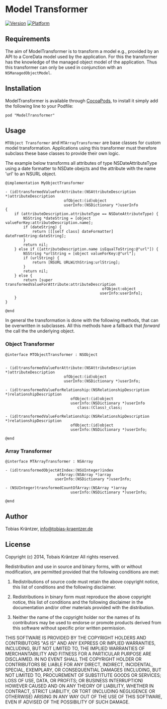 # Model Transformer

[![Version](http://cocoapod-badges.herokuapp.com/v/ResourceMapper/badge.png)](http://cocoadocs.org/docsets/ResourceMapper)
[![Platform](http://cocoapod-badges.herokuapp.com/p/ResourceMapper/badge.png)](http://cocoadocs.org/docsets/ResourceMapper)

## Requirements

The aim of ModelTransformer is to transform a model e.g., provided by an API to a CoreData model used by the application. For this the transformer has the knowledge of the managed object model of the application. Thus this transformer can only be used in conjunction with an `NSManagedObjectModel`.

## Installation

ModelTransformer is available through [CocoaPods](http://cocoapods.org), to install
it simply add the following line to your Podfile:

    pod "ModelTransformer"

## Usage

`MTObject Transformer` and `MTArrayTransformer` are base classes for custom model transformation. Applications using this transformer must therefore subclass these base classes to provide their own logic. 

The example below transforms all attributes of type NSDateAttributeType using a date formatter to NSDate obejcts and the attribute with the name 'url' to an NSURL object.

	@implementation MyObjectTransformer
	
	- (id)transformedValueForAttribute:(NSAttributeDescription *)attributeDescription
	                          ofObject:(id)object 
	                          userInfo:(NSDictionary *)userInfo
    {
    	if (attributeDescription.attributeType == NSDateAttributeType) {
        	NSString *dateString = [object valueForKey:attributeDescription.name];
        	if (dateString) {
            	return [[[self class] dateFormatter] dateFromString:dateString];
        	}
        	return nil;
    	} else if ([attributeDescription.name isEqualToString:@"url"]) {
        	NSString *urlString = [object valueForKey:@"url"];
        	if (urlString) {
            	return [NSURL URLWithString:urlString];
        	}
        	return nil;
    	} else {
        	return [super transformedValueForAttribute:attributeDescription
                                          	   ofObject:object
                                              userInfo:userInfo];
        }
    }
	
	@end

In general the transformation is done with the following methods, that can be overwritten in subclasses. All this methods have a fallback that _forward_ the call the the underlying object.

### Object Transformer

	@interface MTObjectTransformer : NSObject

	
	- (id)transformedValueForAttribute:(NSAttributeDescription *)attributeDescription
	                          ofObject:(id)object
	                          userInfo:(NSDictionary *)userInfo;
	
	- (id)transformedValueForRelationship:(NSRelationshipDescription *)relationshipDescription  
	                             ofObject:(id)object
	                             userInfo:(NSDictionary *)userInfo
	                                class:(Class)_class;
	
	- (id)transformedValueForRelationship:(NSRelationshipDescription *)relationshipDescription  
	                             ofObject:(id)object
	                             userInfo:(NSDictionary *)userInfo;

	@end

### Array Transformer

	@interface MTArrayTransformer : NSArray
	
	- (id)transformedObjectAtIndex:(NSUInteger)index
	                       ofArray:(NSArray *)array
	                      userInfo:(NSDictionary *)userInfo;
	                      
	- (NSUInteger)transformedCountOfArray:(NSArray *)array
	                             userInfo:(NSDictionary *)userInfo;

	@end



## Author

Tobias Kräntzer, info@tobias-kraentzer.de

## License

Copyright (c) 2014, Tobais Kräntzer
All rights reserved.

Redistribution and use in source and binary forms, with or without modification, are permitted provided that the following conditions are met:

1. Redistributions of source code must retain the above copyright notice, this list of conditions and the following disclaimer.

2. Redistributions in binary form must reproduce the above copyright notice, this list of conditions and the following disclaimer in the documentation and/or other materials provided with the distribution.

3. Neither the name of the copyright holder nor the names of its contributors may be used to endorse or promote products derived from this software without specific prior written permission.

THIS SOFTWARE IS PROVIDED BY THE COPYRIGHT HOLDERS AND CONTRIBUTORS "AS IS" AND ANY EXPRESS OR IMPLIED WARRANTIES, INCLUDING, BUT NOT LIMITED TO, THE IMPLIED WARRANTIES OF MERCHANTABILITY AND FITNESS FOR A PARTICULAR PURPOSE ARE DISCLAIMED. IN NO EVENT SHALL THE COPYRIGHT HOLDER OR CONTRIBUTORS BE LIABLE FOR ANY DIRECT, INDIRECT, INCIDENTAL, SPECIAL, EXEMPLARY, OR CONSEQUENTIAL DAMAGES (INCLUDING, BUT NOT LIMITED TO, PROCUREMENT OF SUBSTITUTE GOODS OR SERVICES; LOSS OF USE, DATA, OR PROFITS; OR BUSINESS INTERRUPTION) HOWEVER CAUSED AND ON ANY THEORY OF LIABILITY, WHETHER IN CONTRACT, STRICT LIABILITY, OR TORT (INCLUDING NEGLIGENCE OR OTHERWISE) ARISING IN ANY WAY OUT OF THE USE OF THIS SOFTWARE, EVEN IF ADVISED OF THE POSSIBILITY OF SUCH DAMAGE.